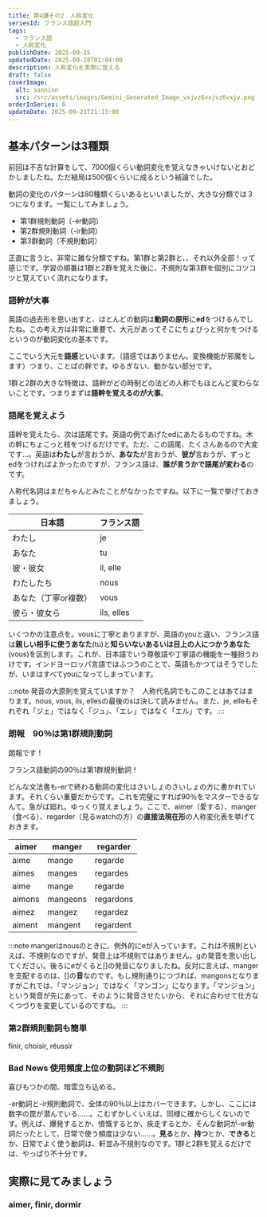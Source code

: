 ```yaml
---
title: 第4講その2　人称変化
seriesId: フランス語超入門
tags:
  - フランス語
  - 人称変化
publishDate: 2025-09-15
updatedDate: 2025-09-28T01:04:00
description: 人称変化を実際に覚える
draft: false
coverImage:
  alt: sanninn
  src: /src/assets/images/Gemini_Generated_Image_vxjvz6vxjvz6vxjv.png
orderInSeries: 6
updateDate: 2025-09-21T21:13:00
---
```

## 基本パターンは3種類

前回は不吉な計算をして、7000個くらい動詞変化を覚えなきゃいけないとおどかしましたね。ただ結局は500個くらいに成るという結論でした。

動詞の変化のパターンは80種類くらいあるといいましたが、大きな分類では３つになります。一覧にしてみましょう。

- 第1群規則動詞（-er動詞）
- 第2群規則動詞（-ir動詞）
- 第3群動詞（不規則動詞）

正直に言うと、非常に雑な分類ですね。第1群と第2群と、、それ以外全部！ッて感じです。学習の順番は1群と2群を覚えた後に、不規則な第3群を個別にコツコツと覚えていく流れになります。

### 語幹が大事

英語の過去形を思い出すと、ほとんどの動詞は**動詞の原形**に**ed**をつけるんでしたね。この考え方は非常に重要で、大元があってそこにちょびっと何かをつけるというのが動詞変化の基本です。

ここでいう大元を**語感**といいます。（語感ではありません。変換機能が邪魔をします）つまり、ことばの幹です。ゆるぎない、動かない部分です。

1群と2群の大きな特徴は、語幹がどの時制どの法どの人称でもほとんど変わらないことです。つまりまずは**語幹を覚えるのが大事**。

### 語尾を覚えよう

語幹を覚えたら、次は語尾です。英語の例であげたedにあたるものですね。木の幹にちょこっと枝をつけるだけです。ただ、この語尾、たくさんあるので大変です…。英語は**わたし**が言おうが、**あなた**が言おうが、**彼が**言おうが、ずっとedをつければよかったのですが、フランス語は、**誰が言うかで語尾が変わる**のです。

人称代名詞はまだちゃんとみたことがなかったですね。以下に一覧で挙げておきましょう。

| 日本語 | フランス語 |
| --- | --- |
| わたし | je |
| あなた | tu |
| 彼・彼女 | il, elle |
| わたしたち | nous |
| あなた（丁寧or複数） | vous |
| 彼ら・彼女ら | ils, elles |

いくつかの注意点を。vousに丁寧とありますが、英語のyouと違い、フランス語は**親しい相手に使うあなた**(tu)と**知らいないあるいは目上の人につかうあなた**(vous)を区別します。これが、日本語でいう尊敬語や丁寧語の機能を一種担うわけです。インドヨーロッパ言語ではふつうのことで、英語もかつてはそうでしたが、いまはすべてyouになってしまっています。

:::note
発音の大原則を覚えていますか？　人称代名詞でもこのことはあてはまります。nous, vous, ils, ellesの最後のsは決して読みません。また、je, elleもそれぞれ「ジェ」ではなく「ジュ」、「エレ」ではなく「エル」です。
:::

### 朗報　90％は第1群規則動詞

朗報です！　

フランス語動詞の90％は第1群規則動詞！

どんな文法書も-erで終わる動詞の変化はさいしょのさいしょの方に書かれています。それくらい重要だからです。これを完璧にすれば90％をマスターできるなんて。急がば廻れ。ゆっくり覚えましょう。ここで、aimer（愛する）、manger（食べる）、regarder（見るwatchの方）の**直接法現在形**の人称変化表を挙げておきます。

| aimer | manger | regarder |
| --- | --- | --- |
| aime | mange | regarde |
| aimes | manges | regardes |
| aime | mange | regarde |
| aimons | mangeons | regardons |
| aimez | mangez | regardez |
| aiment | mangent | regardent |

:::note
mangerはnousのときに、例外的にeが入っています。これは不規則といえば、不規則なのですが、発音上は不規則ではありません。gの発音を思い出してください。後ろにeがくると[]の発音になりましたね。反対に言えば、mangerを支配するのは、[]の**音**なのです。もし規則通りにつづれば、mangonsとなりますがこれでは、「マンジョン」ではなく「マンゴン」になります。「マンジョン」という発音が先にあって、そのように発音させたいから、それに合わせて仕方なくつづりを変更しているのですね。
:::

### 第2群規則動詞も簡単

finir, choisir, réussir

### Bad News 使用頻度上位の動詞ほど不規則

喜びもつかの間、暗雲立ち込める。

-er動詞と-ir規則動詞で、全体の90％以上はカバーできます。しかし、ここには数字の罠が潜んでいる……。こむずかしくいえば、同様に確からしくないのです。例えば、爆発するとか、憤慨するとか、疾走するとか、そんな動詞が-er動詞だったとして、日常で使う頻度は少ない……。**見る**とか、**持つ**とか、**できる**とか、日常でよく使う動詞は、軒並み不規則なのです。1群と2群を覚えるだけでは、やっぱり不十分です。

## 実際に見てみましょう

### aimer, finir, dormir
